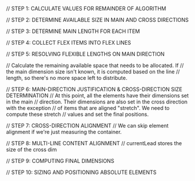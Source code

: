 ﻿
// STEP 1: CALCULATE VALUES FOR REMAINDER OF ALGORITHM

// STEP 2: DETERMINE AVAILABLE SIZE IN MAIN AND CROSS DIRECTIONS

// STEP 3: DETERMINE MAIN LENGTH FOR EACH ITEM

// STEP 4: COLLECT FLEX ITEMS INTO FLEX LINES

// STEP 5: RESOLVING FLEXIBLE LENGTHS ON MAIN DIRECTION

// Calculate the remaining available space that needs to be allocated. If
// the main dimension size isn't known, it is computed based on the line
// length, so there's no more space left to distribute.

// STEP 6: MAIN-DIRECTION JUSTIFICATION & CROSS-DIRECTION SIZE DETERMINATION
// At this point, all the elements have their dimensions set in the main
// direction. Their dimensions are also set in the cross direction with the exception
// of items that are aligned "stretch". We need to compute these stretch
// values and set the final positions.

// STEP 7: CROSS-DIRECTION ALIGNMENT
// We can skip element alignment if we're just measuring the container.

// STEP 8: MULTI-LINE CONTENT ALIGNMENT
// currentLead stores the size of the cross dim

// STEP 9: COMPUTING FINAL DIMENSIONS

// STEP 10: SIZING AND POSITIONING ABSOLUTE ELEMENTS

